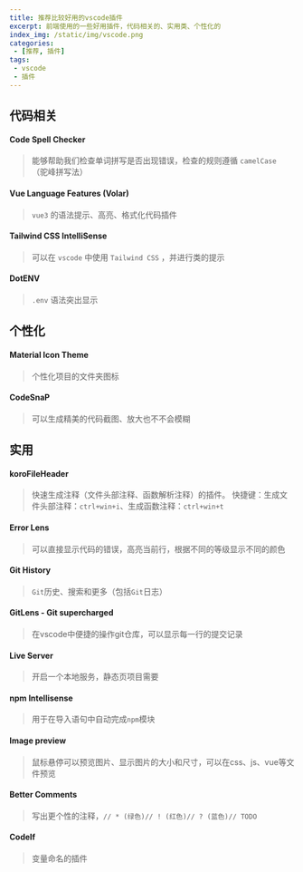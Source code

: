 ```yaml
---
title: 推荐比较好用的vscode插件
excerpt: 前端使用的一些好用插件，代码相关的、实用类、个性化的
index_img: /static/img/vscode.png
categories:
 - [推荐, 插件]
tags: 
 - vscode
 - 插件
---
```


## 代码相关

#### Code Spell Checker
> 能够帮助我们检查单词拼写是否出现错误，检查的规则遵循 `camelCase` （驼峰拼写法）

#### Vue Language Features (Volar)
>  `vue3` 的语法提示、高亮、格式化代码插件

#### Tailwind CSS IntelliSense
> 可以在 `vscode` 中使用 `Tailwind CSS` ，并进行类的提示

#### DotENV
> `.env` 语法突出显示

## 个性化

#### Material Icon Theme
> 个性化项目的文件夹图标

#### CodeSnaP
> 可以生成精美的代码截图、放大也不不会模糊


## 实用

#### koroFileHeader
>  快速生成注释（文件头部注释、函数解析注释）的插件。 快捷键：生成文件头部注释：`ctrl+win+i`、生成函数注释：`ctrl+win+t`

#### Error Lens
> 可以直接显示代码的错误，高亮当前行，根据不同的等级显示不同的颜色

#### Git History
> `Git`历史、搜索和更多（包括`Git`日志）

#### GitLens - Git supercharged
> 在vscode中便捷的操作git仓库，可以显示每一行的提交记录

#### Live Server
> 开启一个本地服务，静态页项目需要

#### npm Intellisense
> 用于在导入语句中自动完成`npm`模块

#### Image preview
> 鼠标悬停可以预览图片、显示图片的大小和尺寸，可以在css、js、vue等文件预览

#### Better Comments
> 写出更个性的注释，`// * (绿色)// ! (红色)// ? (蓝色)// TODO`

#### Codelf
> 变量命名的插件